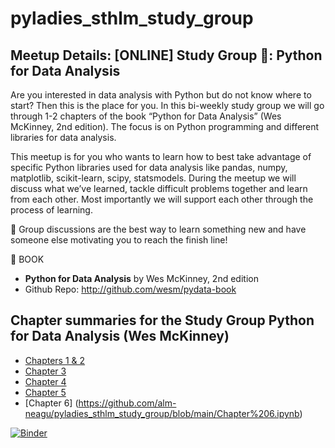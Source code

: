 # pyladies_sthlm_study_group
## Meetup Details: [ONLINE] Study Group 📖: Python for Data Analysis

Are you interested in data analysis with Python but do not know where to start? Then this is the place for you. In this bi-weekly study group we will go through 1-2 chapters of the book “Python for Data Analysis” (Wes McKinney, 2nd edition). The focus is on Python programming and different libraries for data analysis.

This meetup is for you who wants to learn how to best take advantage of specific Python libraries used for data analysis like pandas, numpy, matplotlib, scikit-learn, scipy, statsmodels. During the meetup we will discuss what we’ve learned, tackle difficult problems together and learn from each other. Most importantly we will support each other through the process of learning.

💭 Group discussions are the best way to learn something new and have someone else motivating you to reach the finish line!

📖 BOOK
- **Python for Data Analysis** by Wes McKinney, 2nd edition
- Github Repo: http://github.com/wesm/pydata-book

## Chapter summaries for the Study Group Python for Data Analysis (Wes McKinney)

- [Chapters 1 & 2](https://github.com/alm-neagu/pyladies_sthlm_study_group/blob/main/Chapters%201%20%26%202.ipynb)
- [Chapter 3](https://github.com/alm-neagu/pyladies_sthlm_study_group/blob/main/Chapter%203.ipynb)
- [Chapter 4](https://github.com/alm-neagu/pyladies_sthlm_study_group/blob/main/Chapter%204.ipynb)
- [Chapter 5](https://github.com/alm-neagu/pyladies_sthlm_study_group/blob/main/Chapter%205.ipynb)
- [Chapter 6] (https://github.com/alm-neagu/pyladies_sthlm_study_group/blob/main/Chapter%206.ipynb)

[![Binder](https://mybinder.org/badge_logo.svg)](https://mybinder.org/v2/gh/alm-neagu/pyladies_sthlm_study_group/HEAD)
